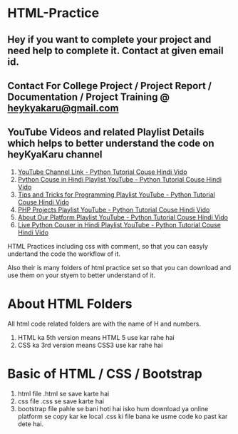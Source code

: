 # HTML-Practice

## Hey if you want to complete your project and need help to complete it. Contact at given email id.
## Contact For College Project / Project Report / Documentation / Project Training @ heykyakaru@gmail.com

## YouTube Videos and related Playlist Details which helps to better understand the code on heyKyaKaru channel

1. [YouTube Channel Link - Python Tutorial Couse Hindi Vido](https://www.youtube.com/channel/UCphs2JfmIClR62wbyf76HDg/featured)
2. [Python Couse in Hindi Playlist YouTube - Python Tutorial Couse Hindi Vido](https://www.youtube.com/watch?v=hFbJRORzPK8&list=PLK6wiPavf7QikS9PMYrGZXz1HlE1KZLD3)
3. [Tips and Tricks for Programming Playlist YouTube - Python Tutorial Couse Hindi Vido](https://www.youtube.com/watch?v=vPL6ODrfcwI&list=PLK6wiPavf7QiVLYXrC2TW_fdcZp57MgMB)
4. [PHP Projects Playlist YouTube - Python Tutorial Couse Hindi Vido](https://www.youtube.com/watch?v=aMVVRYaT_NA&list=PLK6wiPavf7QiEj6IPc3lkjz1wR4w9RM6B)
5. [About Our Platform Playlist YouTube - Python Tutorial Couse Hindi Vido](https://www.youtube.com/watch?v=pWEUg4AdbV0&list=PLK6wiPavf7QhMIbSQH56_qgtMvl30TSmj)
6. [Live Python Couser in Hindi Playlist YouTube - Python Tutorial Couse Hindi Vido](https://www.youtube.com/watch?v=W1s0cdaYOa0&list=PLK6wiPavf7QgnXqPf9jBEVr1iNUxiVoHG)


HTML Practices including css with comment, so that you can easyly undertand the code the workflow of it.

Also their is many folders of html practice set so that you can download and use them on your styem to better understand of it.

# About HTML Folders
All html code related folders are with the name of H and numbers.
1. HTML ka 5th version means HTML 5 use kar rahe hai
2. CSS ka 3rd version means CSS3 use kar rahe hai

# Basic of HTML / CSS / Bootstrap
1. html file .html se save karte hai
2. css file .css se save karte hai
3. bootstrap file pahle se bani hoti hai isko hum download ya online platform se copy kar ke local .css ki file bana ke usme code ko past kar dete hai.

